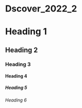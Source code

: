 # Dscover_2022_2
<!-- Heading -->
# Heading 1
## Heading 2
### Heading 3
#### Heading 4
##### Heading 5
###### Heading 6
